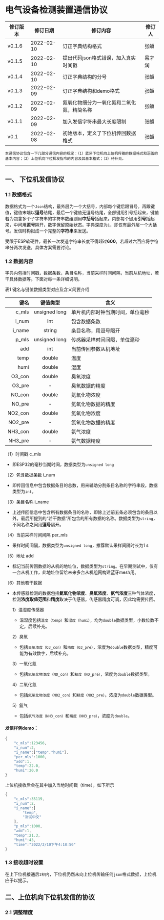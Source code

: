 # 电气设备检测装置通信协议

|修订版本|	修订日期    |    修订内容                    |	修订人|
|  ---  |   ----       |      ---                       |  ---   |
| v0.1.6  |	2022-02-10 |	订正字典结构格式            	|张頔|
| v0.1.5  |	2022-02-10 |	提出代码json格式错误，加入真实时间戳	|易才润|
| v0.1.4  |	2022-02-10 |	订正字典结构的分号	|张頔|
| v0.1.3  |	2022-02-09 |	订正字典结构和demo格式	|张頔|
| v0.1.2  |	2022-02-09 |	氮氧化物细分为一氧化氮和二氧化氮，精简名称	|张頔|
| v0.1.1  |	2022-02-09 |	加入发信字符串最大长度限制	|张頔|
| v0.1  |	2022-02-08 |	初始版本，定义了下位机传回数据格式	|张頔|

    本通信协议包含一下几部分通信内容的规定：（1）蓝牙下位机向上位机传输的数据格式和涵盖的基本内容；（2）上位机向下位机发指令的内容及其基本格式；（3）待补充。

---

## 一、 下位机发信协议

### 1.1 数据格式

数据格式为一个`Json`结构，最外层为一个大括号，内部每个键后跟冒号，再跟键值，键值末端以**逗号**结尾，最后一个键值无逗号结尾，全部键用引号括起来，键值若为包含多个子字符串的字符串数组则用**中括号**括起来，内部每个键用**引号**括起来，中间用**逗号**隔开，数字保留原始状态。字典深度为`1`，即仅有最外层一个大括号。发信时构拟成一个完整的**字符串**来发送。

受限于ESP软硬件，最长一次发送字符串长度不得超过**600**，若超过六百应将字符串分两次发送，具体方案需要讨论。

### 1.2 数据内容

字典内包括时间戳，数据条数，条目名称，当前采样时间间隔，当前从机地址，若干具体数据等。下面对每一条详细说明。

表1 键名与键值数据类型对应及含义简要介绍

|键名|	键值类型|	含义|
|---:|   :---: |---   |
|c_mls|	unsigned long|	单片机内部时钟当期时间，单位毫秒|
i_num|	int|	包含数据条数
i_name|	string|	条目名称，用逗号隔开
p_mls|	unsigned long|	传感器采样时间间隔，单位毫秒
add|	int         |	当前传回参数从机地址
temp|	double|	温度
humi|	double|	湿度
O3_con|	double|	臭氧浓度
O3_pre|	-|	臭氧数据的精度
NO_con|	double|	氮氧化物浓度
NO_pre|	-|	氮氧化物数据的精度
NO2_con|	double|	氮氧化物浓度
NO2_pre|	-|	氮氧化物数据的精度
NH3_con|	double|	氨气浓度
NH3_pre|	-|	氨气数据精度

（1）时间戳 c_mls

- 即ESP32的毫秒当期时间，数据类型为`unsigned long`

（2）包含数据条数 i_num

- 即传回信息中包含数据条目的总数，用来辅助分割条目名称的字符串段，数据类型为`int`。

（3）条目名称 i_name

- 上述传回信息中包含所有数据条目的名称，即除上述前五条必须包含的条目以外，最后所提到的“若干数据”所包含的所有数据的名称。数据类型为`string`，不同名称之间用**逗号**隔开。

（4）当前采样时间间隔 per_mls

- 采样时间间隔，数据类型为`unsigned long`，推荐默认采样间隔时长为1 s

（5）地址 add

- 标记当前传回数据的从机的地址位，数据类型为`string`。在早期测试中，仅有一台从机工作，此地址位留给未来多台从机组网构建蓝牙mesh用。

（6）其他若干数据

- 本传感器检测的数据包括**氮氧化物浓度**、**臭氧浓度**、**氨气浓度**三种气体浓度，检测**浓度取值范围**和**精度**取决于传感器，传感器精度可调，因此均需要传回。

    1）温湿度传感器

    - 温湿度包括`温度（temp）`和`湿度（humi）`，均为`double`数据类型，小数位数不定，后续补充。

    2）臭氧

    - 包括`臭氧浓度（O3_con）`和`精度（O3_pre）`，浓度为`double`数据类型，精度可能为有效数字，后续补充。

    3）一氧化氮

    - 包括`氮氧化物浓度（NO_con）`和`精度（NO_pre）`，浓度为`double`数据类型。

    4）二氧化氮

    - 包括`氮氧化物浓度（NO2_con）`和`精度（NO2_pre）`，浓度为`double`数据类型。

    5）氨气

    - 包括`氨气浓度（NH3_con）`和`精度（NH3_pre）`，浓度为`double`。

#### **发信样例demo：**

```javascript
{
    "c_mls":123456,
    "i_num":2,
    "i_name":["temp","humi"],
    "per_mls":1000,
    "add":1,
    "temp":22.0,
    "humi":20.0
}
```

上位机接收后会在其中加入当地时间戳（time），如下所示

```javascript
{
    "c_mls":35119,
    "i_num":2,
    "i_name":[
        "temp",
        "测试中文"
    ],
    "p_mls":1000,
    "add":1,
    "temp":21.3,
    "humi":43,
    "time":"2022/2/10下午4:18:56"
}
```

### 1.3 接收超时设置

在上下位机接通后`3秒`内，下位机仍然未向上位机传输任何`json`格式数据，上位机应予以提示。

## 二、上位机向下位机发信的协议

### 2.1 调整精度
